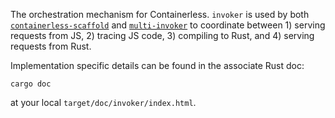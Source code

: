 The orchestration mechanism for Containerless. `invoker` is used by both
[`containerless-scaffold`](../containerless-scaffold) and
[`multi-invoker`](../multi-invoker) to coordinate between 1) serving requests
from JS, 2) tracing JS code, 3) compiling to Rust, and 4) serving requests from
Rust.

Implementation specific details can be found in the associate Rust doc:

```
cargo doc
```

at your local `target/doc/invoker/index.html`.